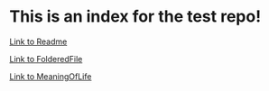 # This is an index for the test repo!

[Link to Readme](README.md)

[Link to FolderedFile](docs/folderedFile.md)

[Link to MeaningOfLife](../shift/docs/folderedFile.md)
